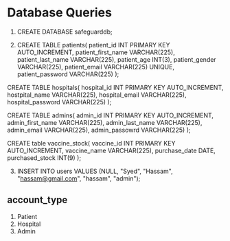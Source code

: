 # Database Queries

1. CREATE DATABASE safeguarddb;

2. CREATE TABLE patients(
	patient_id INT PRIMARY KEY AUTO_INCREMENT,
    patient_first_name VARCHAR(225),
    patient_last_name VARCHAR(225),
    patient_age INT(3),
    patient_gender VARCHAR(225),
    patient_email VARCHAR(225) UNIQUE,
    patient_password VARCHAR(225)
);

CREATE TABLE hospitals(
    hospital_id INT PRIMARY KEY AUTO_INCREMENT,
    hostpital_name VARCHAR(225),
    hospital_email VARCHAR(225),
    hospital_password VARCHAR(225)
);

CREATE TABLE admins(
    admin_id INT PRIMARY KEY AUTO_INCREMENT,
    admin_first_name VARCHAR(225),
    admin_last_name VARCHAR(225),
    admin_email VARCHAR(225),
    admin_passowrd VARCHAR(225)
);

CREATE table vaccine_stock(
    vaccine_id INT PRIMARY KEY AUTO_INCREMENT,
    vaccine_name VARCHAR(225),
    purchase_date DATE,
	purchased_stock INT(9)
);

3. INSERT INTO users VALUES (NULL, "Syed", "Hassam", "hassam@gmail.com", "hassam", "admin");

## account_type

1. Patient
2. Hospital
3. Admin